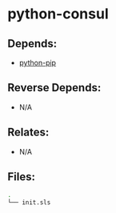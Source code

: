 # python-consul

## Depends:

  -  [python-pip](/salt/python-pip)

## Reverse Depends:

  -  N/A

## Relates:

  -  N/A

## Files:

```bash
.
└── init.sls
```
